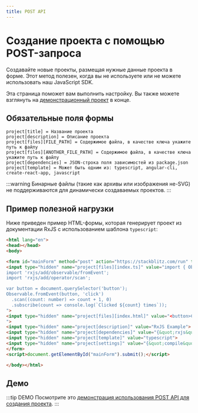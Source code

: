 ```yaml
---
title: POST API
---
```


# Создание проекта с помощью POST-запроса

Создавайте новые проекты, размещая нужные данные проекта в форме. Этот метод полезен, когда вы не используете или не можете использовать наш JavaScript SDK.

Эта страница поможет вам выполнить настройку. Вы также можете взглянуть на [демонстрационный проект](#demo) в конце.

## Обязательные поля формы

```
project[title] = Название проекта
project[description] = Описание проекта
project[files][FILE_PATH] = Содержимое файла, в качестве ключа укажите путь к файлу
project[files][ANOTHER_FILE_PATH] = Содержимое файла, в качестве ключа укажите путь к файлу
project[dependencies] = JSON-строка поля зависимостей из package.json
project[template] = Может быть одним из: typescript, angular-cli, create-react-app, javascript
```

:::warning
Бинарные файлы (такие как архивы или изображения не-SVG) не поддерживаются для динамически создаваемых проектов.
:::

## Пример полезной нагрузки

Ниже приведен пример HTML-формы, которая генерирует проект из документации RxJS с использованием шаблона `typescript`:

```html
<html lang="en">
<head></head>
<body>

<form id="mainForm" method="post" action="https://stackblitz.com/run" target="_self">
<input type="hidden" name="project[files][index.ts]" value="import { Observable } from 'rxjs/Observable';
import 'rxjs/add/observable/fromEvent';
import 'rxjs/add/operator/scan';

var button = document.querySelector('button');
Observable.fromEvent(button, 'click')
  .scan((count: number) => count + 1, 0)
  .subscribe(count => console.log(`Clicked ${count} times`));
">
<input type="hidden" name="project[files][index.html]" value="<button>Click Me</button>
">
<input type="hidden" name="project[description]" value="RxJS Example">
<input type="hidden" name="project[dependencies]" value="{&quot;rxjs&quot;:&quot;5.5.6&quot;}">
<input type="hidden" name="project[template]" value="typescript">
<input type="hidden" name="project[settings]" value="{&quot;compile&quot;:{&quot;clearConsole&quot;:false}}">
</form>
<script>document.getElementById("mainForm").submit();</script>

</body></html>
```

## Демо

:::tip DEMO
Посмотрите это [демонстрация использования POST API для создания проекта](https://stackblitz.com/edit/sdk-create-via-post-api).
:::
